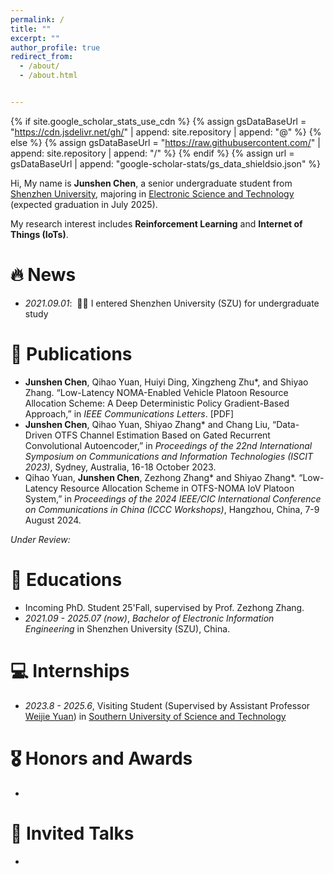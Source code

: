```yaml
---
permalink: /
title: ""
excerpt: ""
author_profile: true
redirect_from: 
  - /about/
  - /about.html


---
```


{% if site.google_scholar_stats_use_cdn %}
{% assign gsDataBaseUrl = "https://cdn.jsdelivr.net/gh/" | append: site.repository | append: "@" %}
{% else %}
{% assign gsDataBaseUrl = "https://raw.githubusercontent.com/" | append: site.repository | append: "/" %}
{% endif %}
{% assign url = gsDataBaseUrl | append: "google-scholar-stats/gs_data_shieldsio.json" %}

<span class='anchor' id='about-me'></span>

Hi, My name is **Junshen Chen**, a senior undergraduate student from [Shenzhen University](https://www.szu.edu.cn/), majoring in [Electronic Science and Technology](https://ceie.szu.edu.cn/) (expected graduation in July 2025).

My research interest includes **Reinforcement Learning** and **Internet of Things (IoTs)**. 


# 🔥 News

- *2021.09.01*: &nbsp;🎉🎉 I entered Shenzhen University (SZU) for undergraduate study


# 📝 Publications 

- **Junshen Chen**, Qihao Yuan, Huiyi Ding, Xingzheng Zhu\*, and Shiyao Zhang. “Low-Latency NOMA-Enabled Vehicle Platoon Resource Allocation Scheme: A Deep Deterministic Policy Gradient-Based Approach,” in *IEEE Communications Letters*. [PDF]
- **Junshen Chen**, Qihao Yuan, Shiyao Zhang\* and Chang Liu, “Data-Driven OTFS Channel Estimation Based on Gated Recurrent Convolutional Autoencoder,” in *Proceedings of the 22nd International Symposium on Communications and Information Technologies (ISCIT 2023)*, Sydney, Australia, 16-18 October 2023.
- Qihao Yuan, **Junshen Chen**, Zezhong Zhang\* and Shiyao Zhang\*. “Low-Latency Resource Allocation Scheme in OTFS-NOMA IoV Platoon System,” in *Proceedings of the 2024 IEEE/CIC International Conference on Communications in China (ICCC Workshops)*, Hangzhou, China, 7-9 August 2024.

*Under Review:*

# 📖 Educations

- Incoming PhD. Student 25'Fall, supervised by Prof. Zezhong Zhang.
- *2021.09 - 2025.07 (now)*, *Bachelor of Electronic Information Engineering* in Shenzhen University (SZU), China.


# 💻 Internships

- *2023.8 - 2025.6*, Visiting Student (Supervised by Assistant Professor [Weijie Yuan](https://sites.google.com/view/weijie-yuan/home)) in [Southern University of Science and Technology](https://www.sustech.edu.cn/)


# 🎖 Honors and Awards

- 


# 💬 Invited Talks

- 

